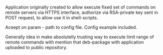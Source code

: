Application originally created to allow execute fixed set of commands on remote servers via HTTPS interface, authorize via RSA-private key sent in POST request, to allow use it in shell-scripts.


Aceept on param - path to config file. Config example included.

Generally idea in make absolutelly trusting way to execute limit range of remote commands with mention that deb-package with application uploaded to public repository.
